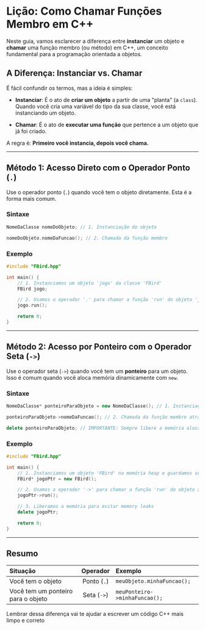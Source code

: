 # Lição: Como Chamar Funções Membro em C++

Neste guia, vamos esclarecer a diferença entre **instanciar** um objeto e **chamar** uma função membro (ou método) em C++, um conceito fundamental para a programação orientada a objetos.

## A Diferença: Instanciar vs. Chamar

É fácil confundir os termos, mas a ideia é simples:

- **Instanciar**: É o ato de **criar um objeto** a partir de uma "planta" (a `class`). Quando você cria uma variável do tipo da sua classe, você está instanciando um objeto.

- **Chamar**: É o ato de **executar uma função** que pertence a um objeto que já foi criado.

A regra é: **Primeiro você instancia, depois você chama.**

---

## Método 1: Acesso Direto com o Operador Ponto (`.`)

Use o operador ponto (`.`) quando você tem o objeto diretamente. Esta é a forma mais comum.

### Sintaxe

```cpp
NomeDaClasse nomeDoObjeto; // 1. Instanciação do objeto

nomeDoObjeto.nomeDaFuncao(); // 2. Chamada da função membro
```

### Exemplo

```cpp
#include "FBird.hpp"

int main() {
    // 1. Instanciamos um objeto 'jogo' da classe 'FBird'
    FBird jogo;

    // 2. Usamos o operador '.' para chamar a função 'run' do objeto 'jogo'
    jogo.run();

    return 0;
}
```

---

## Método 2: Acesso por Ponteiro com o Operador Seta (`->`)

Use o operador seta (`->`) quando você tem um **ponteiro** para um objeto. Isso é comum quando você aloca memória dinamicamente com `new`.

### Sintaxe

```cpp
NomeDaClasse* ponteiroParaObjeto = new NomeDaClasse(); // 1. Instanciação e obtenção de um ponteiro

ponteiroParaObjeto->nomeDaFuncao(); // 2. Chamada da função membro através do ponteiro

delete ponteiroParaObjeto; // IMPORTANTE: Sempre libere a memória alocada com 'new'!
```

### Exemplo

```cpp
#include "FBird.hpp"

int main() {
    // 1. Instanciamos um objeto 'FBird' na memória heap e guardamos seu endereço no ponteiro 'jogoPtr'
    FBird* jogoPtr = new FBird();

    // 2. Usamos o operador '->' para chamar a função 'run' do objeto apontado por 'jogoPtr'
    jogoPtr->run();

    // 3. Liberamos a memória para evitar memory leaks
    delete jogoPtr;

    return 0;
}
```

---

## Resumo

| Situação | Operador | Exemplo |
| :--- | :---: | :--- |
| Você tem o objeto | Ponto (`.`) | `meuObjeto.minhaFuncao();` |
| Você tem um ponteiro para o objeto | Seta (`->`) | `meuPonteiro->minhaFuncao();` |

Lembrar dessa diferença vai te ajudar a escrever um código C++ mais limpo e correto